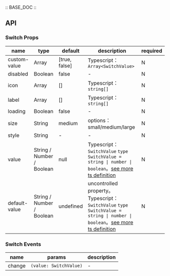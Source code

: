 :: BASE_DOC ::

## API

### Switch Props

 name          | type                      | default       | description                                                                                                                                                                                              | required 
---------------|---------------------------|---------------|----------------------------------------------------------------------------------------------------------------------------------------------------------------------------------------------------------|----------
 custom-value  | Array                     | [true, false] | Typescript：`Array<SwitchValue>`                                                                                                                                                                          | N        
 disabled      | Boolean                   | false         | \-                                                                                                                                                                                                       | N        
 icon          | Array                     | []            | Typescript：`string[]`                                                                                                                                                                                    | N        
 label         | Array                     | []            | Typescript：`string[]`                                                                                                                                                                                    | N        
 loading       | Boolean                   | false         | \-                                                                                                                                                                                                       | N        
 size          | String                    | medium        | options：small/medium/large                                                                                                                                                                               | N        
 style         | String                    | -             | \-                                                                                                                                                                                                       | N        
 value         | String / Number / Boolean | null          | Typescript：`SwitchValue` `type SwitchValue = string \| number \| boolean`。[see more ts definition](https://github.com/Tencent/tdesign-miniprogram/tree/develop/src/switch/type.ts)                       | N        
 default-value | String / Number / Boolean | undefined     | uncontrolled property。Typescript：`SwitchValue` `type SwitchValue = string \| number \| boolean`。[see more ts definition](https://github.com/Tencent/tdesign-miniprogram/tree/develop/src/switch/type.ts) | N        

### Switch Events

 name   | params                 | description 
--------|------------------------|-------------
 change | `(value: SwitchValue)` | \-          
